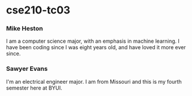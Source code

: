 # cse210-tc03

### Mike Heston
I am a computer science major, with an emphasis in machine learning. I have been coding since I was eight years old, and have loved it more ever since.

### Sawyer Evans
I'm an electrical engineer major. I am from Missouri and this is my fourth semester here at BYUI. 

